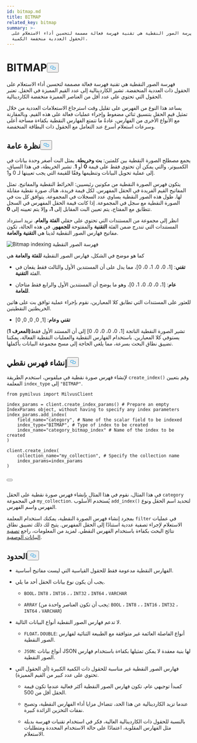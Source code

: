 ```yaml
---
id: bitmap.md
title: BITMAP
related_key: bitmap
summary: >-
  فهرسة الصور النقطية هي تقنية فهرسة فعالة مصممة لتحسين أداء الاستعلام على
  الحقول العددية منخفضة الكمية.
---
```

<h1 id="BITMAP​" class="common-anchor-header">BITMAP<button data-href="#BITMAP​" class="anchor-icon" translate="no">
      <svg translate="no"
        aria-hidden="true"
        focusable="false"
        height="20"
        version="1.1"
        viewBox="0 0 16 16"
        width="16"
      >
        <path
          fill="#0092E4"
          fill-rule="evenodd"
          d="M4 9h1v1H4c-1.5 0-3-1.69-3-3.5S2.55 3 4 3h4c1.45 0 3 1.69 3 3.5 0 1.41-.91 2.72-2 3.25V8.59c.58-.45 1-1.27 1-2.09C10 5.22 8.98 4 8 4H4c-.98 0-2 1.22-2 2.5S3 9 4 9zm9-3h-1v1h1c1 0 2 1.22 2 2.5S13.98 12 13 12H9c-.98 0-2-1.22-2-2.5 0-.83.42-1.64 1-2.09V6.25c-1.09.53-2 1.84-2 3.25C6 11.31 7.55 13 9 13h4c1.45 0 3-1.69 3-3.5S14.5 6 13 6z"
        ></path>
      </svg>
    </button></h1><p>فهرسة الصور النقطية هي تقنية فهرسة فعالة مصممة لتحسين أداء الاستعلام على الحقول ذات العددية المنخفضة. تشير الكاردينالية إلى عدد القيم المميزة في الحقل. تعتبر الحقول التي تحتوي على عدد أقل من العناصر المميزة منخفضة الكاردينالية.</p>
<p>يساعد هذا النوع من الفهرس على تقليل وقت استرجاع الاستعلامات العددية من خلال تمثيل قيم الحقل بتنسيق ثنائي مضغوط وإجراء عمليات فعالة على هذه القيم. وبالمقارنة مع الأنواع الأخرى من الفهارس، عادةً ما تتمتع الفهارس النقطية بكفاءة مساحة أعلى وسرعات استعلام أسرع عند التعامل مع الحقول ذات البطاقة المنخفضة.</p>
<h2 id="Overview" class="common-anchor-header">نظرة عامة<button data-href="#Overview" class="anchor-icon" translate="no">
      <svg translate="no"
        aria-hidden="true"
        focusable="false"
        height="20"
        version="1.1"
        viewBox="0 0 16 16"
        width="16"
      >
        <path
          fill="#0092E4"
          fill-rule="evenodd"
          d="M4 9h1v1H4c-1.5 0-3-1.69-3-3.5S2.55 3 4 3h4c1.45 0 3 1.69 3 3.5 0 1.41-.91 2.72-2 3.25V8.59c.58-.45 1-1.27 1-2.09C10 5.22 8.98 4 8 4H4c-.98 0-2 1.22-2 2.5S3 9 4 9zm9-3h-1v1h1c1 0 2 1.22 2 2.5S13.98 12 13 12H9c-.98 0-2-1.22-2-2.5 0-.83.42-1.64 1-2.09V6.25c-1.09.53-2 1.84-2 3.25C6 11.31 7.55 13 9 13h4c1.45 0 3-1.69 3-3.5S14.5 6 13 6z"
        ></path>
      </svg>
    </button></h2><p>يجمع مصطلح الصورة النقطية بين كلمتين: <strong>بت</strong> <strong>وخريطة</strong>. يمثل البت أصغر وحدة بيانات في الكمبيوتر، والتي يمكن أن تحتوي فقط على قيمة <strong>0</strong> أو <strong>1</strong>. تشير الخريطة، في هذا السياق، إلى عملية تحويل البيانات وتنظيمها وفقًا للقيمة التي يجب تعيينها لـ 0 و1.</p>
<p>يتكون فهرس الصورة النقطية من مكونين رئيسيين: الخرائط النقطية والمفاتيح. تمثل المفاتيح القيم الفريدة في الحقل المفهرس. لكل قيمة فريدة، هناك صورة نقطية مقابلة لها. طول هذه الصور النقطية يساوي عدد السجلات في المجموعة. يتوافق كل بت في الصورة النقطية مع سجل في المجموعة. إذا كانت قيمة الحقل المفهرس في السجل تتطابق مع المفتاح، يتم تعيين البت المقابل إلى <strong>1،</strong> وإلا يتم تعيينه إلى <strong>0</strong>.</p>
<p>انظر إلى مجموعة من المستندات التي تحتوي على حقلي <strong>الفئة</strong> <strong>والعام</strong>. نريد استرداد المستندات التي تندرج ضمن الفئة <strong>التقنية</strong> والمفتوحة <strong>للجمهور</strong>. في هذه الحالة، تكون مفاتيح فهارس الصور النقطية لدينا هي <strong>التقنية</strong> <strong>والعامة</strong>.</p>
<p>
  
   <span class="img-wrapper"> <img translate="no" src="/docs/v2.6.x/assets/bitmap.png" alt="Bitmap indexing" class="doc-image" id="bitmap-indexing" />
   </span> <span class="img-wrapper"> <span>فهرسة الصور النقطية</span> </span></p>
<p>كما هو موضح في الشكل، فهارس الصور النقطية <strong>للفئة</strong> <strong>والعامة</strong> هي</p>
<ul>
<li><p><strong>تقني</strong>: [1، 0، 0، 1، 0، 0]، مما يدل على أن المستندين الأول والثالث فقط يقعان في الفئة <strong>التقنية</strong>.</p></li>
<li><p><strong>عام</strong>: [1، 0، 0، 0، 1، 0]، وهو ما يوضح أن المستندين الأول والرابع فقط متاحان <strong>للعامة</strong>.</p></li>
</ul>
<p>للعثور على المستندات التي تطابق كلا المعيارين، نقوم بإجراء عملية توافق بت على هاتين الخريطتين النقطيتين.</p>
<ul>
<li><strong>تقني</strong> <strong>وعام</strong>: [1, 0, 0, 0, 0]</li>
</ul>
<p>تشير الصورة النقطية الناتجة [1، 0، 0، 0، 0، 0] إلى أن المستند الأول فقط<strong>(المعرف</strong> <strong>1</strong>) يستوفي كلا المعيارين. باستخدام الفهارس النقطية والعمليات النقطية الفعالة، يمكننا تضييق نطاق البحث بسرعة، مما يلغي الحاجة إلى مسح مجموعة البيانات بأكملها.</p>
<h2 id="Create-a-bitmap-index" class="common-anchor-header">إنشاء فهرس نقطي<button data-href="#Create-a-bitmap-index" class="anchor-icon" translate="no">
      <svg translate="no"
        aria-hidden="true"
        focusable="false"
        height="20"
        version="1.1"
        viewBox="0 0 16 16"
        width="16"
      >
        <path
          fill="#0092E4"
          fill-rule="evenodd"
          d="M4 9h1v1H4c-1.5 0-3-1.69-3-3.5S2.55 3 4 3h4c1.45 0 3 1.69 3 3.5 0 1.41-.91 2.72-2 3.25V8.59c.58-.45 1-1.27 1-2.09C10 5.22 8.98 4 8 4H4c-.98 0-2 1.22-2 2.5S3 9 4 9zm9-3h-1v1h1c1 0 2 1.22 2 2.5S13.98 12 13 12H9c-.98 0-2-1.22-2-2.5 0-.83.42-1.64 1-2.09V6.25c-1.09.53-2 1.84-2 3.25C6 11.31 7.55 13 9 13h4c1.45 0 3-1.69 3-3.5S14.5 6 13 6z"
        ></path>
      </svg>
    </button></h2><p>لإنشاء فهرس صورة نقطية في ميلفوس، استخدم الطريقة <code translate="no">create_index()</code> وقم بتعيين المعلمة <code translate="no">index_type</code> إلى <code translate="no">&quot;BITMAP&quot;</code>.</p>
<pre><code translate="no" class="language-python"><span class="hljs-keyword">from</span> pymilvus <span class="hljs-keyword">import</span> MilvusClient​
​
index_params = client.create_index_params() <span class="hljs-comment"># Prepare an empty IndexParams object, without having to specify any index parameters​</span>
index_params.add_index(​
    field_name=<span class="hljs-string">&quot;category&quot;</span>, <span class="hljs-comment"># Name of the scalar field to be indexed​</span>
    index_type=<span class="hljs-string">&quot;BITMAP&quot;</span>, <span class="hljs-comment"># Type of index to be created​</span>
    index_name=<span class="hljs-string">&quot;category_bitmap_index&quot;</span> <span class="hljs-comment"># Name of the index to be created​</span>
)​
​
client.create_index(​
    collection_name=<span class="hljs-string">&quot;my_collection&quot;</span>, <span class="hljs-comment"># Specify the collection name​</span>
    index_params=index_params​
)​

<button class="copy-code-btn"></button></code></pre>
<p>في هذا المثال، نقوم في هذا المثال بإنشاء فهرس صورة نقطية على الحقل <code translate="no">category</code> في المجموعة <code translate="no">my_collection</code>. يُستخدم الأسلوب <code translate="no">add_index()</code> لتحديد اسم الحقل ونوع الفهرس واسم الفهرس.</p>
<p>بمجرد إنشاء فهرس الصورة النقطية، يمكنك استخدام المعلمة <code translate="no">filter</code> في عمليات الاستعلام لإجراء تصفية عددية استنادًا إلى الحقل المفهرس. يتيح لك ذلك تضييق نطاق نتائج البحث بكفاءة باستخدام الفهرس النقطي. لمزيد من المعلومات، راجع <a href="/docs/ar/boolean.md">تصفية البيانات الوصفية</a>.</p>
<h2 id="Limits" class="common-anchor-header">الحدود<button data-href="#Limits" class="anchor-icon" translate="no">
      <svg translate="no"
        aria-hidden="true"
        focusable="false"
        height="20"
        version="1.1"
        viewBox="0 0 16 16"
        width="16"
      >
        <path
          fill="#0092E4"
          fill-rule="evenodd"
          d="M4 9h1v1H4c-1.5 0-3-1.69-3-3.5S2.55 3 4 3h4c1.45 0 3 1.69 3 3.5 0 1.41-.91 2.72-2 3.25V8.59c.58-.45 1-1.27 1-2.09C10 5.22 8.98 4 8 4H4c-.98 0-2 1.22-2 2.5S3 9 4 9zm9-3h-1v1h1c1 0 2 1.22 2 2.5S13.98 12 13 12H9c-.98 0-2-1.22-2-2.5 0-.83.42-1.64 1-2.09V6.25c-1.09.53-2 1.84-2 3.25C6 11.31 7.55 13 9 13h4c1.45 0 3-1.69 3-3.5S14.5 6 13 6z"
        ></path>
      </svg>
    </button></h2><ul>
<li><p>الفهارس النقطية مدعومة فقط للحقول القياسية التي ليست مفاتيح أساسية.</p></li>
<li><p>يجب أن يكون نوع بيانات الحقل أحد ما يلي.</p>
<ul>
<li><p><code translate="no">BOOL</code>، <code translate="no">INT8</code> ، <code translate="no">INT16</code> ، ، <code translate="no">INT32</code> ، <code translate="no">INT64</code> ، <code translate="no">VARCHAR</code></p></li>
<li><p><code translate="no">ARRAY</code> (يجب أن تكون العناصر واحدة من: <code translate="no">BOOL</code> ، <code translate="no">INT8</code> ، ، <code translate="no">INT16</code> ، <code translate="no">INT32</code> ، <code translate="no">INT64</code> ، <code translate="no">VARCHAR</code>)</p></li>
</ul></li>
<li><p>لا تدعم فهارس الصور النقطية أنواع البيانات التالية.</p>
<ul>
<li><p><code translate="no">FLOAT</code>، <code translate="no">DOUBLE</code>: أنواع الفاصلة العائمة غير متوافقة مع الطبيعة الثنائية لفهارس الصور النقطية.</p></li>
<li><p><code translate="no">JSON</code>: أنواع بيانات JSON لها بنية معقدة لا يمكن تمثيلها بكفاءة باستخدام فهارس الصور النقطية.</p></li>
</ul></li>
<li><p>فهارس الصور النقطية غير مناسبة للحقول ذات الكمية الكبيرة (أي الحقول التي تحتوي على عدد كبير من القيم المميزة).</p>
<ul>
<li><p>كمبدأ توجيهي عام، تكون فهارس الصور النقطية أكثر فعالية عندما تكون قيمة الحقل أقل من 500.</p></li>
<li><p>عندما تزيد الكاردينالية عن هذا الحد، تتضاءل مزايا أداء الفهارس النقطية، وتصبح نفقات التخزين الزائدة كبيرة.</p></li>
<li><p>بالنسبة للحقول ذات الكاردينالية العالية، فكر في استخدام تقنيات فهرسة بديلة مثل الفهارس المقلوبة، اعتمادًا على حالة الاستخدام المحددة ومتطلبات الاستعلام.</p></li>
</ul></li>
</ul>
